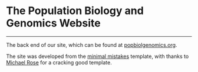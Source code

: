 # The Population Biology and Genomics Website
---

The back end of our site, which can be found at [popbiolgenomics.org]("https://www.popbiolgenomics.org").

The site was developed from the [minimal mistakes]("https://github.com/mmistakes/minimal-mistakes") template, with thanks to [Michael Rose]("https://mademistakes.com/") for a cracking good template.


